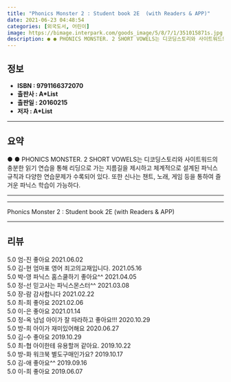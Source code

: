 ```yaml
---
title: "Phonics Monster 2 : Student book 2E  (with Readers & APP)"
date: 2021-06-23 04:48:54
categories: [외국도서, 어린이]
image: https://bimage.interpark.com/goods_image/5/8/7/1/351015871s.jpg
description: ● ● PHONICS MONSTER. 2 SHORT VOWELS는 디코딩스토리와 사이트워드의 충분한 읽기 연습을 통해 리딩으로 가는 지름길을 제시하고 체계적으로 설계된 파닉스 규칙과 다양한 연습문제가 수록되어 있다. 또한 신나는 챈트, 노래, 게임 등을 통하여 즐거운 파닉스 학습이
---
```


## **정보**

- **ISBN : 9791166372070**
- **출판사 : A*List**
- **출판일 : 20160215**
- **저자 : A*List**

------



## **요약**

●  ●  PHONICS MONSTER. 2 SHORT VOWELS는 디코딩스토리와 사이트워드의 충분한 읽기 연습을 통해 리딩으로 가는 지름길을 제시하고 체계적으로 설계된 파닉스 규칙과 다양한 연습문제가 수록되어 있다. 또한 신나는 챈트, 노래, 게임 등을 통하여 즐거운 파닉스 학습이 가능하다.

------



------


Phonics Monster 2 : Student book 2E  (with Readers & APP) 

------


## **리뷰** 

5.0 엄-진 좋아요 2021.06.02 <br/>5.0 김-현 엄마표 영어 죄고의교재입니다. 2021.05.16 <br/>5.0 박-영 파닉스 홈스쿨하기 좋아요^^ 2021.04.05 <br/>5.0 정-선 믿고사는 파닉스몬스터^^ 2021.03.08 <br/>5.0 장-람 감사합니다 2021.02.22 <br/>5.0 최-희 좋아요 2021.02.06 <br/>5.0 이-은 좋아요 2021.01.14 <br/>5.0 정-옥 넘넘 아이가 잘 따라하고 좋아요!!! 2020.10.29 <br/>5.0 방-희 아이가 재미있어해요 2020.06.27 <br/>5.0 김-수 좋아요 2019.10.29 <br/>5.0 최-협 아이한테 유용할꺼 같아요. 2019.10.22 <br/>5.0 방-화 워크북 별도구매인가요? 2019.10.17 <br/>5.0 김-애 좋아요^^  2019.09.16 <br/>5.0 이-희 좋아요 2019.06.07 <br/>